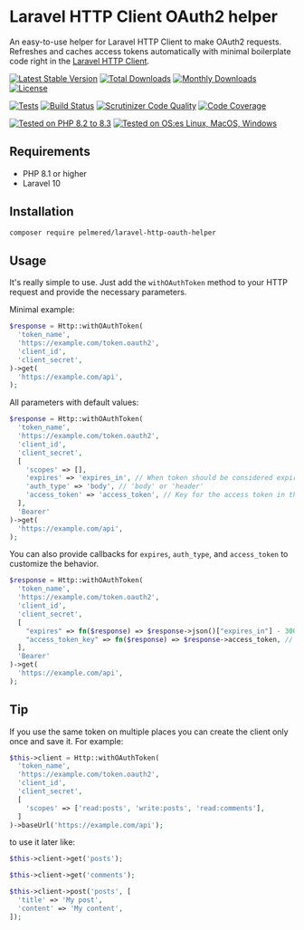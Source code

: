 # Laravel HTTP Client OAuth2 helper

An easy-to-use helper for Laravel HTTP Client to make OAuth2 requests.\
Refreshes and caches access tokens automatically with minimal boilerplate code right in the [Laravel HTTP Client](https://laravel.com/docs/11.x/http-client).

[![Latest Stable Version](https://poser.pugx.org/pelmered/laravel-http-oauth-helper/v/stable)](https://packagist.org/packages/pelmered/laravel-http-oauth-helper)
[![Total Downloads](https://poser.pugx.org/pelmered/laravel-http-oauth-helper/d/total)](//packagist.org/packages/pelmered/laravel-http-oauth-helper)
[![Monthly Downloads](https://poser.pugx.org/pelmered/laravel-http-oauth-helper/d/monthly)](//packagist.org/packages/pelmered/laravel-http-oauth-helper)
[![License](https://poser.pugx.org/pelmered/laravel-http-oauth-helper/license)](https://packagist.org/packages/pelmered/laravel-http-oauth-helper)

[![Tests](https://github.com/pelmered/laravel-http-oauth-helper/actions/workflows/tests.yml/badge.svg?branch=main)](https://github.com/pelmered/laravel-http-oauth-helper/actions/workflows/tests.yml)
[![Build Status](https://scrutinizer-ci.com/g/pelmered/laravel-http-oauth-helper/badges/build.png?b=main)](https://scrutinizer-ci.com/g/pelmered/laravel-http-oauth-helper/build-status/main)
[![Scrutinizer Code Quality](https://scrutinizer-ci.com/g/pelmered/laravel-http-oauth-helper/badges/quality-score.png?b=main)](https://scrutinizer-ci.com/g/pelmered/laravel-http-oauth-helper/?branch=master)
[![Code Coverage](https://scrutinizer-ci.com/g/pelmered/laravel-http-oauth-helper/badges/coverage.png?b=main)](https://scrutinizer-ci.com/g/pelmered/laravel-http-oauth-helper/?branch=main)

[![Tested on PHP 8.2 to 8.3](https://img.shields.io/badge/Tested%20on%20PHP-8.2%20|%208.3-brightgreen.svg?maxAge=2419200)](https://github.com/pelmered/filament-money-field/actions/workflows/tests.yml)
[![Tested on OS:es Linux, MacOS, Windows](https://img.shields.io/badge/Tested%20on%20lastest%20versions%20of-%20Ubuntu%20|%20MacOS%20|%20Windows-brightgreen.svg?maxAge=2419200)](https://github.com/pelmered/laravel-http-oauth-helper/actions/workflows/tests.yml)

## Requirements

- PHP 8.1 or higher
- Laravel 10

## Installation

```bash
composer require pelmered/laravel-http-oauth-helper
```

## Usage

It's really simple to use. Just add the `withOAuthToken` method to your HTTP request and provide the necessary parameters.

Minimal example:
```php
$response = Http::withOAuthToken(
  'token_name',
  'https://example.com/token.oauth2',
  'client_id',
  'client_secret',
)->get(
  'https://example.com/api',
);
```

All parameters with default values:
```php
$response = Http::withOAuthToken(
  'token_name',
  'https://example.com/token.oauth2',
  'client_id',
  'client_secret',
  [
    'scopes' => [],
    'expires' => 'expires_in', // When token should be considered expired. A string key in the response JSON for the expiration. We try to parse different formats and then remove 1 minute to be on the safe side.
    'auth_type' => 'body', // 'body' or 'header'
    'access_token' => 'access_token', // Key for the access token in the response JSON
  ],
  'Bearer'
)->get(
  'https://example.com/api',
);
```

You can also provide callbacks for `expires`, `auth_type`, and `access_token` to customize the behavior.
```php
$response = Http::withOAuthToken(
  'token_name',
  'https://example.com/token.oauth2',
  'client_id',
  'client_secret',
  [
    "expires" => fn($response) => $response->json()["expires_in"] - 300, // Should return the ttl in seconds that has been parsed from the response and can be manipulated as you want.
    "access_token_key" => fn($response) => $response->access_token, // Should return the access token that has been parsed from the response.
  ],
  'Bearer'
)->get(
  'https://example.com/api',
);
```

## Tip

If you use the same token on multiple places you can create the client only once and save it. For example:
```php
$this->client = Http::withOAuthToken(
  'token_name',
  'https://example.com/token.oauth2',
  'client_id',
  'client_secret',
  [
    'scopes' => ['read:posts', 'write:posts', 'read:comments'],
  ]
)->baseUrl('https://example.com/api');
```

to use it later like:
```php
$this->client->get('posts');

$this->client->get('comments');

$this->client->post('posts', [
  'title' => 'My post',
  'content' => 'My content',
]);
```
